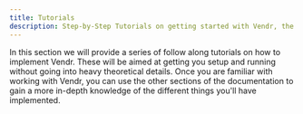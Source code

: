 ```yaml
---
title: Tutorials
description: Step-by-Step Tutorials on getting started with Vendr, the eCommerce solution for Umbraco
---
```


In this section we will provide a series of follow along tutorials on how to implement Vendr. These will be aimed at getting you setup and running without going into heavy theoretical details. Once you are familiar with working with Vendr, you can use the other sections of the documentation to gain a more in-depth knowledge of the different things you'll have implemented.
